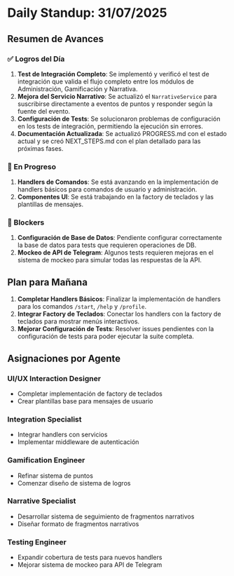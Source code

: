 # Daily Standup: 31/07/2025

## Resumen de Avances

### ✅ Logros del Día
1. **Test de Integración Completo**: Se implementó y verificó el test de integración que valida el flujo completo entre los módulos de Administración, Gamificación y Narrativa.
2. **Mejora del Servicio Narrativo**: Se actualizó el `NarrativeService` para suscribirse directamente a eventos de puntos y responder según la fuente del evento.
3. **Configuración de Tests**: Se solucionaron problemas de configuración en los tests de integración, permitiendo la ejecución sin errores.
4. **Documentación Actualizada**: Se actualizó PROGRESS.md con el estado actual y se creó NEXT_STEPS.md con el plan detallado para las próximas fases.

### 🔄 En Progreso
1. **Handlers de Comandos**: Se está avanzando en la implementación de handlers básicos para comandos de usuario y administración.
2. **Componentes UI**: Se está trabajando en la factory de teclados y las plantillas de mensajes.

### 🚧 Blockers
1. **Configuración de Base de Datos**: Pendiente configurar correctamente la base de datos para tests que requieren operaciones de DB.
2. **Mockeo de API de Telegram**: Algunos tests requieren mejoras en el sistema de mockeo para simular todas las respuestas de la API.

## Plan para Mañana

1. **Completar Handlers Básicos**: Finalizar la implementación de handlers para los comandos `/start`, `/help` y `/profile`.
2. **Integrar Factory de Teclados**: Conectar los handlers con la factory de teclados para mostrar menús interactivos.
3. **Mejorar Configuración de Tests**: Resolver issues pendientes con la configuración de tests para poder ejecutar la suite completa.

## Asignaciones por Agente

### UI/UX Interaction Designer
- Completar implementación de factory de teclados
- Crear plantillas base para mensajes de usuario

### Integration Specialist
- Integrar handlers con servicios
- Implementar middleware de autenticación

### Gamification Engineer
- Refinar sistema de puntos
- Comenzar diseño de sistema de logros

### Narrative Specialist
- Desarrollar sistema de seguimiento de fragmentos narrativos
- Diseñar formato de fragmentos narrativos

### Testing Engineer
- Expandir cobertura de tests para nuevos handlers
- Mejorar sistema de mockeo para API de Telegram